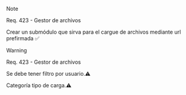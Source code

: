 >[!note]
>Req. 423 - Gestor de archivos 
>
>Crear un submódulo que sirva para el cargue de archivos mediante url prefirmada ✅

<!-- ✅ ⚠️ 🔥 📌 ❌ 💡-->

>[!warning]
>Req. 423 - Gestor de archivos
>
> Se debe tener filtro por usuario.⚠️
>
> Categoría tipo de carga.⚠️


<!-- ✅ ⚠️ 🔥 📌 ❌ 💡--> 
